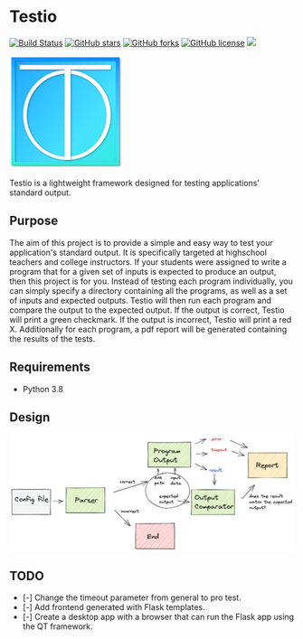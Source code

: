 # Testio

[![Build Status](https://travis-ci.org/djeada/testio.svg?branch=main)](https://travis-ci.org/djeada/testio)
<a href="https://github.com/djeada/testio/stargazers"><img alt="GitHub stars" src="https://img.shields.io/github/stars/djeada/testio"></a>
<a href="https://github.com/djeada/testio/network"><img alt="GitHub forks" src="https://img.shields.io/github/forks/djeada/testio"></a>
<a href="https://github.com/djeada/testio/blob/master/LICENSE.txt"><img alt="GitHub license" src="https://img.shields.io/github/license/djeada/testio"></a>
<a href=""><img src="https://img.shields.io/badge/contributions-welcome-brightgreen.svg?style=flat"></a>

<img src="https://github.com/djeada/Testio/blob/main/resources/logo.png" alt="Testio" width="200"/>

Testio is a lightweight framework designed for testing applications' standard output. 

## Purpose

The aim of this project is to provide a simple and easy way to test your application's standard output. It is specifically targeted at highschool teachers and college instructors. If your students were assigned to write a program that for a given set of inputs is expected to produce an output, then this project is for you. Instead of testing each program individually, you can simply specify a directory containing all the programs, as well as a set of inputs and expected outputs. Testio will then run each program and compare the output to the expected output. If the output is correct, Testio will print a green checkmark. If the output is incorrect, Testio will print a red X. Additionally for each program, a pdf report will be generated containing the results of the tests.

## Requirements

* Python 3.8


## Design 

![Alt text](https://github.com/djeada/Testio/blob/main/resources/diagram.png)


## TODO

- [-] Change the timeout parameter from general to pro test. 
- [-] Add frontend generated with Flask templates.
- [-] Create a desktop app with a browser that can run the Flask app using the QT framework. 
